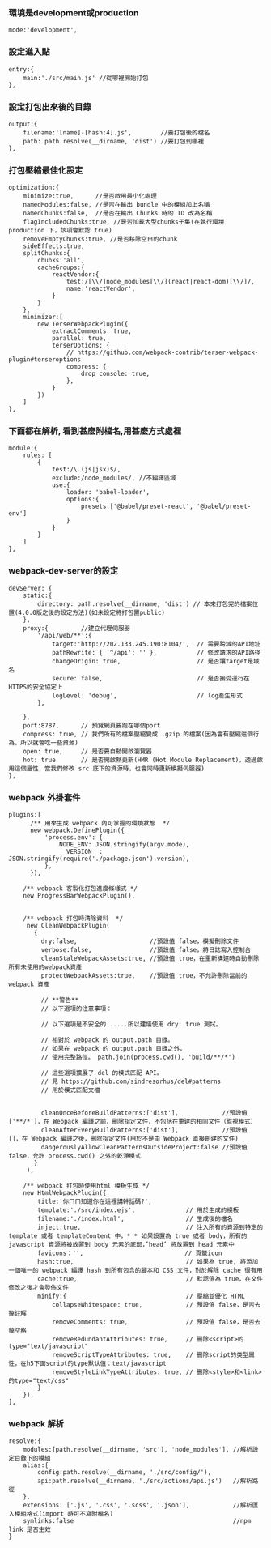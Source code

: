 
### 環境是development或production
    mode:'development',

### 設定進入點
    entry:{
        main:'./src/main.js' //從哪裡開始打包
    },

### 設定打包出來後的目錄
    output:{
        filename:'[name]-[hash:4].js',        //要打包後的檔名
        path: path.resolve(__dirname, 'dist') //要打包到哪裡
    },

### 打包壓縮最佳化設定
    optimization:{
        minimize:true,      //是否啟用最小化處理
        namedModules:false, //是否在輸出 bundle 中的模組加上名稱
        namedChunks:false,  //是否在輸出 Chunks 時的 ID 改為名稱            
        flagIncludedChunks:true, //是否加載大型chunks子集(在執行環境 production 下，該項會默認 true)
        removeEmptyChunks:true, //是否移除空白的chunk
        sideEffects:true,
        splitChunks:{
            chunks:'all',
            cacheGroups:{
                reactVendor:{
                    test:/[\\/]node_modules[\\/](react|react-dom)[\\/]/,
                    name:'reactVendor',
                }
            }
        },
        minimizer:[
            new TerserWebpackPlugin({
                extractComments: true,
                parallel: true,
                terserOptions: {
                    // https://github.com/webpack-contrib/terser-webpack-plugin#terseroptions
                    compress: {
                        drop_console: true,
                    },
                }
            })
        ]
    },

### 下面都在解析, 看到甚麼附檔名,用甚麼方式處裡
    module:{
        rules: [
            {
                test:/\.(js|jsx)$/,
                exclude:/node_modules/, //不編譯區域
                use:{
                    loader: 'babel-loader',
                    options:{
                        presets:['@babel/preset-react', '@babel/preset-env']
                    }
                }
            }
        ]
    },

### webpack-dev-server的設定
    devServer: {
        static:{
            directory: path.resolve(__dirname, 'dist') // 本來打包完的檔案位置(4.0.0版之後的設定方法)(如未設定將打包置public)
        },
        proxy:{         //建立代理伺服器
            '/api/web/**':{
                target:'http://202.133.245.190:8104/',  // 需要跨域的API地址
                pathRewrite: { '^/api': '' },           // 修改請求的API路径
                changeOrigin: true,                     // 是否讓target是域名
                secure: false,                          // 是否接受運行在HTTPS的安全協定上
                logLevel: 'debug',                      // log產生形式
            },

        },
        port:8787,      // 預覽網頁要跑在哪個port
        compress: true, // 我們所有的檔案壓縮變成 .gzip 的檔案(因為會有壓縮這個行為，所以就會吃一些資源)
        open: true,     // 是否要自動開啟瀏覽器
        hot: true       // 是否開啟熱更新(HMR (Hot Module Replacement)，透過啟用這個屬性，當我們修改 src 底下的資源時，也會同時更新模擬伺服器)
    },

### webpack 外掛套件
    plugins:[
          /** 用來生成 webpack 內可掌握的環境狀態  */
          new webpack.DefinePlugin({
              'process.env': {
                  NODE_ENV: JSON.stringify(argv.mode),
                  __VERSION__: JSON.stringify(require('./package.json').version),
              },
          }),

        /** webpack 客製化打包進度條樣式 */
        new ProgressBarWebpackPlugin(),


        /** webpack 打包時清除資料  */
         new CleanWebpackPlugin(
           {
             dry:false,                    //預設值 false，模擬刪除文件
             verbose:false,                //預設值 false，將日誌寫入控制台
             cleanStaleWebpackAssets:true, //預設值 true，在重新構建時自動刪除所有未使用的webpack資產
             protectWebpackAssets:true,    //預設值 true，不允許刪除當前的 webpack 資產

             // **警告**
             // 以下選項的注意事項：
        
             // 以下選項是不安全的......所以建議使用 dry: true 測試。
                
             // 相對於 webpack 的 output.path 目錄。
             // 如果在 webpack 的 output.path 目錄之外，
             // 使用完整路徑。 path.join(process.cwd(), 'build/**/*')
                
             // 這些選項擴展了 del 的模式匹配 API。
             // 見 https://github.com/sindresorhus/del#patterns
             // 用於模式匹配文檔
                

             cleanOnceBeforeBuildPatterns:['dist'],            //預設值 ['**/*']，在 Webpack 編譯之前，刪除指定文件，不包括在重建的相同文件（監視模式）
             cleanAfterEveryBuildPatterns:['dist'],            //預設值 []，在 Webpack 編譯之後，刪除指定文件(用於不是由 Webpack 直接創建的文件)
             dangerouslyAllowCleanPatternsOutsideProject:false //預設值 false，允許 process.cwd() 之外的乾淨模式
           }
         ),

        /** webpack 打包時使用html 模板生成 */
        new HtmlWebpackPlugin({
            title:'你ㄇㄇ知道你在這裡講幹話碼?',
            template:'./src/index.ejs',              // 用於生成的模板
            filename:'./index.html',                 // 生成後的檔名
            inject:true,                             // 注入所有的資源到特定的 template 或者 templateContent 中，* * 如果設置為 true 或者 body，所有的 javascript 資源將被放置到 body 元素的底部，’head’ 將放置到 head 元素中
            favicons：'',                            // 頁籤icon
            hash:true,                               // 如果為 true, 將添加一個唯一的 webpack 編譯 hash 到所有包含的腳本和 CSS 文件，對於解除 cache 很有用
            cache:true,                              // 默認值為 true，在文件修改之後才會發佈文件
            minify:{                                 // 壓縮並優化 HTML
                collapseWhitespace: true,            // 預設值 false，是否去掉註解
                removeComments: true,                // 預設值 false，是否去掉空格
                removeRedundantAttributes: true,     // 删除<script>的type="text/javascript"
                removeScriptTypeAttributes: true,    // 删除script的类型属性，在h5下面script的type默认值：text/javascript
                removeStyleLinkTypeAttributes: true, // 删除<style>和<link>的type="text/css"
            }
        }),
    ],

### webpack 解析
    resolve:{
        modules:[path.resolve(__dirname, 'src'), 'node_modules'], //解析設定目錄下的模組 
        alias:{
            config:path.resolve(__dirname, './src/config/'),
            api:path.resolve(__dirname, './src/actions/api.js')   //解析路徑
        },
        extensions: ['.js', '.css', '.scss', '.json'],            //解析匯入模組格式(import 時可不寫附檔名)
        symlinks:false                                            //npm link 是否生效
    }
